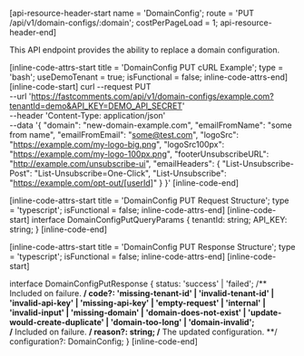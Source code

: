 [api-resource-header-start name = 'DomainConfig'; route = 'PUT /api/v1/domain-configs/:domain'; costPerPageLoad = 1; api-resource-header-end]

This API endpoint provides the ability to replace a domain configuration.

[inline-code-attrs-start title = 'DomainConfig PUT cURL Example'; type = 'bash'; useDemoTenant = true; isFunctional = false; inline-code-attrs-end]
[inline-code-start]
curl --request PUT \
  --url 'https://fastcomments.com/api/v1/domain-configs/example.com?tenantId=demo&API_KEY=DEMO_API_SECRET' \
  --header 'Content-Type: application/json' \
  --data '{
	"domain": "new-domain-example.com",
	"emailFromName": "some from name",
	"emailFromEmail": "some@test.com",
	"logoSrc": "https://example.com/my-logo-big.png",
	"logoSrc100px": "https://example.com/my-logo-100px.png",
	"footerUnsubscribeURL": "http://example.com/unsubscribe-ui",
	"emailHeaders": {
		"List-Unsubscribe-Post": "List-Unsubscribe=One-Click",
		"List-Unsubscribe": "<https://example.com/opt-out/[userId]>"
	}
}'
[inline-code-end]

[inline-code-attrs-start title = 'DomainConfig PUT Request Structure'; type = 'typescript'; isFunctional = false; inline-code-attrs-end]
[inline-code-start]
interface DomainConfigPutQueryParams {
    tenantId: string;
    API_KEY: string;
}
[inline-code-end]

[inline-code-attrs-start title = 'DomainConfig PUT Response Structure'; type = 'typescript'; isFunctional = false; inline-code-attrs-end]
[inline-code-start]

interface DomainConfigPutResponse {
    status: 'success' | 'failed';
    /** Included on failure. **/
    code?: 'missing-tenant-id' | 'invalid-tenant-id' | 'invalid-api-key' | 'missing-api-key' | 'empty-request' | 'internal' | 'invalid-input' | 'missing-domain' | 'domain-does-not-exist' | 'update-would-create-duplicate' | 'domain-too-long' | 'domain-invalid';  
    /** Included on failure. **/
    reason?: string;
    /** The updated configuration. **/
    configuration?: DomainConfig;
}
[inline-code-end]
